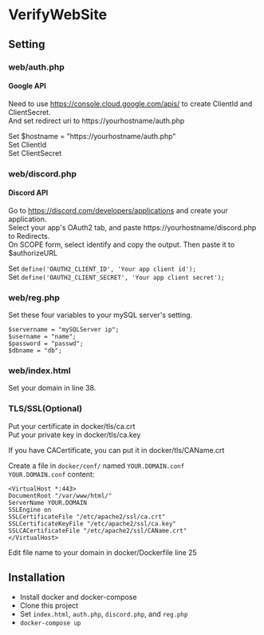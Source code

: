 # VerifyWebSite

## Setting

### web/auth.php

#### Google API
Need to use https://console.cloud.google.com/apis/ to create ClientId and ClientSecret.  
And set redirect uri to https://yourhostname/auth.php  

Set $hostname = "https://yourhostname/auth.php"  
Set ClientId  
Set ClientSecret  

### web/discord.php

#### Discord API
Go to https://discord.com/developers/applications and create your application.  
Select your app's OAuth2 tab, and paste https://yourhostname/discord.php to Redirects.  
On SCOPE form, select identify and copy the output. Then paste it to $authorizeURL  

Set ```define('OAUTH2_CLIENT_ID', 'Your app client id');```  
Set ```define('OAUTH2_CLIENT_SECRET', 'Your app client secret');```  

### web/reg.php
Set these four variables to your mySQL server's setting.  
```
$servername = "mySQLServer ip";
$username = "name";
$password = "passwd";
$dbname = "db";
```
### web/index.html
Set your domain in line 38.

### TLS/SSL(Optional)
Put your certificate in docker/tls/ca.crt  
Put your private key in docker/tls/ca.key  

If you have CACertificate, you can put it in docker/tls/CAName.crt  

Create a file in ```docker/conf/``` named ```YOUR.DOMAIN.conf```  
```YOUR.DOMAIN.conf``` content:
```
<VirtualHost *:443>
DocumentRoot "/var/www/html/"
ServerName YOUR.DOMAIN
SSLEngine on
SSLCertificateFile "/etc/apache2/ssl/ca.crt"
SSLCertificateKeyFile "/etc/apache2/ssl/ca.key"
SSLCACertificateFile "/etc/apache2/ssl/CAName.crt"
</VirtualHost>
```  
Edit file name to your domain in docker/Dockerfile line 25  

## Installation
- Install docker and docker-compose
- Clone this project
- Set ```index.html```, ```auth.php```, ```discord.php```, and ```reg.php```
- ```docker-compose up```
  
